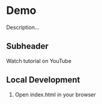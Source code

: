 # Demo

Description...

## Subheader

Watch tutorial on YouTube

## Local Development

1. Open index.html in your browser
